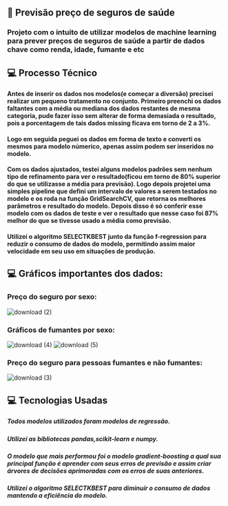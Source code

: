 ##  📂 Previsão preço de seguros de saúde

### Projeto com o intuito de utilizar modelos de machine learning para prever preços de seguros de saúde a partir de dados chave como renda, idade, fumante e etc

## 💻 Processo Técnico

####  Antes de inserir os dados nos modelos(e começar a diversão) precisei realizar um pequeno tratamento no conjunto. Primeiro preenchi os dados faltantes com a média ou mediana dos dados restantes de mesma categoria, pude fazer isso sem alterar de forma demasiada o resultado, pois a porcentagem de tais dados missing ficava em torno de 2 a 3%.
#### Logo em seguida peguei os dados em forma de texto e converti os mesmos para modelo númerico, apenas assim podem ser inseridos no modelo.
#### Com os dados ajustados, testei alguns modelos padrões sem nenhum tipo de refinamento para ver o resultado(ficou em torno de 80% superior do que se utilizasse a média para previsão). Logo depois projetei uma simples pipeline que defini um intervalo de valores a serem testados no modelo e os roda na função GridSearchCV, que retorna os melhores parâmetros e resultado do modelo. Depois disso é só conferir esse modelo com os dados de teste e ver o resultado que nesse caso foi 87% melhor do que se tivesse usado a média como previsão.
#### Utilizei o algoritmo SELECTKBEST junto da função f-regression para reduzir o consumo de dados do modelo, permitindo assim maior velocidade em seu uso em situações de produção.

## 💻 Gráficos importantes dos dados:

### Preço do seguro por sexo:
![download (2)](https://github.com/user-attachments/assets/24e29fff-c0e8-43c2-9cbf-e9f51a1eb9da)

### Gráficos de fumantes por sexo:
![download (4)](https://github.com/user-attachments/assets/90a64636-aad5-4b67-aa5c-4aa5897c5b13)
![download (5)](https://github.com/user-attachments/assets/a1d437b1-dcbe-449c-8dfb-774cb80fc5c8)

### Preço do seguro para pessoas fumantes e não fumantes:
![download (3)](https://github.com/user-attachments/assets/ed1ffd4f-d6f5-445c-83a7-9dec9fa0260d)

## 💻 Tecnologias Usadas

##### Todos modelos utilizados foram modelos de regressão.
##### Utilizei as bibliotecas pandas,scikit-learn e numpy.
##### O modelo que mais performou foi o modelo gradient-boosting a qual sua principal função é aprender com seus erros de previsão e assim criar árvores de decisões aprimoradas com os erros de suas anteriores.
##### Utilizei o algoritmo SELECTKBEST para diminuir o consumo de dados mantendo a eficiência do modelo.









